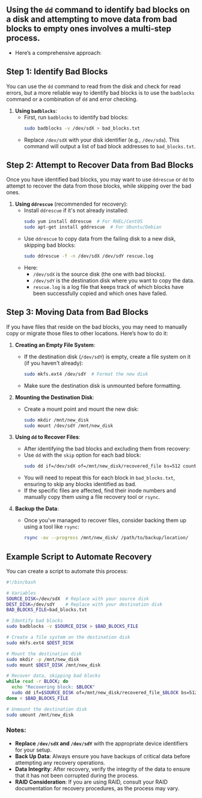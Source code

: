 ## Using the `dd` command to identify bad blocks on a disk and attempting to move data from bad blocks to empty ones involves a multi-step process.

- Here’s a comprehensive approach:

## Step 1: Identify Bad Blocks

You can use the `dd` command to read from the disk and check for read errors, but a more reliable way to identify bad blocks is to use the `badblocks` command or a combination of `dd` and error checking.

1. **Using `badblocks`**:
   - First, run `badblocks` to identify bad blocks:
     ```bash
     sudo badblocks -v /dev/sdX > bad_blocks.txt
     ```
   - Replace `/dev/sdX` with your disk identifier (e.g., `/dev/sda`). This command will output a list of bad block addresses to `bad_blocks.txt`.

## Step 2: Attempt to Recover Data from Bad Blocks

Once you have identified bad blocks, you may want to use `ddrescue` or `dd` to attempt to recover the data from those blocks, while skipping over the bad ones.

1. **Using `ddrescue`** (recommended for recovery):
   - Install `ddrescue` if it's not already installed:
     ```bash
     sudo yum install ddrescue  # For RHEL/CentOS
     sudo apt-get install gddrescue  # For Ubuntu/Debian
     ```
   - Use `ddrescue` to copy data from the failing disk to a new disk, skipping bad blocks:
     ```bash
     sudo ddrescue -f -n /dev/sdX /dev/sdY rescue.log
     ```
   - Here:
     - `/dev/sdX` is the source disk (the one with bad blocks).
     - `/dev/sdY` is the destination disk where you want to copy the data.
     - `rescue.log` is a log file that keeps track of which blocks have been successfully copied and which ones have failed.

## Step 3: Moving Data from Bad Blocks

If you have files that reside on the bad blocks, you may need to manually copy or migrate those files to other locations. Here’s how to do it:

1. **Creating an Empty File System**:
   - If the destination disk (`/dev/sdY`) is empty, create a file system on it (if you haven't already):
     ```bash
     sudo mkfs.ext4 /dev/sdY  # Format the new disk
     ```
   - Make sure the destination disk is unmounted before formatting.

2. **Mounting the Destination Disk**:
   - Create a mount point and mount the new disk:
     ```bash
     sudo mkdir /mnt/new_disk
     sudo mount /dev/sdY /mnt/new_disk
     ```

3. **Using `dd` to Recover Files**:
   - After identifying the bad blocks and excluding them from recovery:
   - Use `dd` with the `skip` option for each bad block:
     ```bash
     sudo dd if=/dev/sdX of=/mnt/new_disk/recovered_file bs=512 count=1 skip=<bad_block>
     ```
   - You will need to repeat this for each block in `bad_blocks.txt`, ensuring to skip any blocks identified as bad.
   - If the specific files are affected, find their inode numbers and manually copy them using a file recovery tool or `rsync`.

4. **Backup the Data**:
   - Once you've managed to recover files, consider backing them up using a tool like `rsync`:
     ```bash
     rsync -av --progress /mnt/new_disk/ /path/to/backup/location/
     ```

## Example Script to Automate Recovery

You can create a script to automate this process:

```bash
#!/bin/bash

# Variables
SOURCE_DISK=/dev/sdX  # Replace with your source disk
DEST_DISK=/dev/sdY    # Replace with your destination disk
BAD_BLOCKS_FILE=bad_blocks.txt

# Identify bad blocks
sudo badblocks -v $SOURCE_DISK > $BAD_BLOCKS_FILE

# Create a file system on the destination disk
sudo mkfs.ext4 $DEST_DISK

# Mount the destination disk
sudo mkdir -p /mnt/new_disk
sudo mount $DEST_DISK /mnt/new_disk

# Recover data, skipping bad blocks
while read -r BLOCK; do
  echo "Recovering block: $BLOCK"
  sudo dd if=$SOURCE_DISK of=/mnt/new_disk/recovered_file_$BLOCK bs=512 count=1 skip=$BLOCK || echo "Failed to read block $BLOCK"
done < $BAD_BLOCKS_FILE

# Unmount the destination disk
sudo umount /mnt/new_disk
```

### Notes:
- **Replace `/dev/sdX` and `/dev/sdY`** with the appropriate device identifiers for your setup.
- **Back Up Data**: Always ensure you have backups of critical data before attempting any recovery operations.
- **Data Integrity**: After recovery, verify the integrity of the data to ensure that it has not been corrupted during the process.
- **RAID Consideration**: If you are using RAID, consult your RAID documentation for recovery procedures, as the process may vary.
